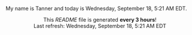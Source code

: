 My name is Tanner and today is Wednesday, September 18, 5:21 AM EDT.

<p align="center">This <i>README</i> file is generated <b>every 3 hours</b>!</br>Last refresh: Wednesday, September 18, 5:21 AM EDT<br /></p>
